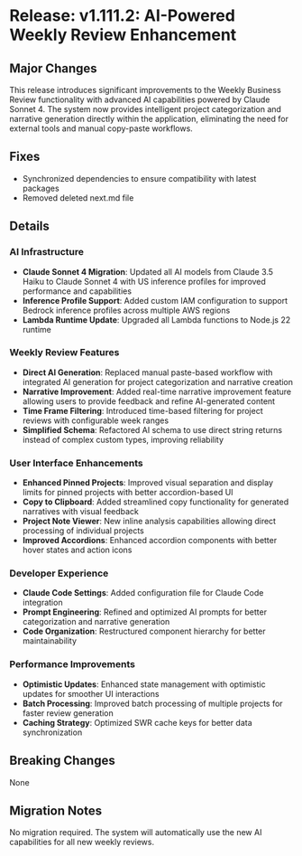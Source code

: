 # Release: v1.111.2: AI-Powered Weekly Review Enhancement

## Major Changes

This release introduces significant improvements to the Weekly Business Review functionality with advanced AI capabilities powered by Claude Sonnet 4. The system now provides intelligent project categorization and narrative generation directly within the application, eliminating the need for external tools and manual copy-paste workflows.

## Fixes

- Synchronized dependencies to ensure compatibility with latest packages
- Removed deleted next.md file

## Details

### AI Infrastructure

- **Claude Sonnet 4 Migration**: Updated all AI models from Claude 3.5 Haiku to Claude Sonnet 4 with US inference profiles for improved performance and capabilities
- **Inference Profile Support**: Added custom IAM configuration to support Bedrock inference profiles across multiple AWS regions
- **Lambda Runtime Update**: Upgraded all Lambda functions to Node.js 22 runtime

### Weekly Review Features

- **Direct AI Generation**: Replaced manual paste-based workflow with integrated AI generation for project categorization and narrative creation
- **Narrative Improvement**: Added real-time narrative improvement feature allowing users to provide feedback and refine AI-generated content
- **Time Frame Filtering**: Introduced time-based filtering for project reviews with configurable week ranges
- **Simplified Schema**: Refactored AI schema to use direct string returns instead of complex custom types, improving reliability

### User Interface Enhancements

- **Enhanced Pinned Projects**: Improved visual separation and display limits for pinned projects with better accordion-based UI
- **Copy to Clipboard**: Added streamlined copy functionality for generated narratives with visual feedback
- **Project Note Viewer**: New inline analysis capabilities allowing direct processing of individual projects
- **Improved Accordions**: Enhanced accordion components with better hover states and action icons

### Developer Experience

- **Claude Code Settings**: Added configuration file for Claude Code integration
- **Prompt Engineering**: Refined and optimized AI prompts for better categorization and narrative generation
- **Code Organization**: Restructured component hierarchy for better maintainability

### Performance Improvements

- **Optimistic Updates**: Enhanced state management with optimistic updates for smoother UI interactions
- **Batch Processing**: Improved batch processing of multiple projects for faster review generation
- **Caching Strategy**: Optimized SWR cache keys for better data synchronization

## Breaking Changes

None

## Migration Notes

No migration required. The system will automatically use the new AI capabilities for all new weekly reviews.

